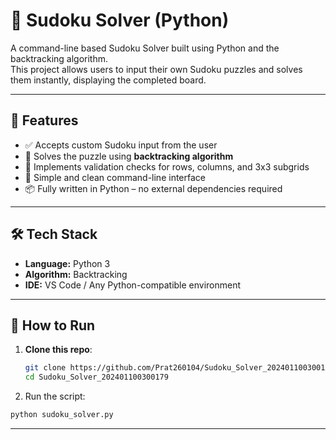 # 🧩 Sudoku Solver (Python)

A command-line based Sudoku Solver built using Python and the backtracking algorithm.  
This project allows users to input their own Sudoku puzzles and solves them instantly, displaying the completed board.

---

## 📌 Features

- ✅ Accepts custom Sudoku input from the user
- 🔁 Solves the puzzle using **backtracking algorithm**
- 🧠 Implements validation checks for rows, columns, and 3x3 subgrids
- 🎯 Simple and clean command-line interface
- 📦 Fully written in Python – no external dependencies required


---

## 🛠️ Tech Stack

- **Language:** Python 3
- **Algorithm:** Backtracking
- **IDE:** VS Code / Any Python-compatible environment

---

## 🚀 How to Run

1. **Clone this repo**:
   ```bash
   git clone https://github.com/Prat260104/Sudoku_Solver_202401100300179.git
   cd Sudoku_Solver_202401100300179
    ```

2. Run the script:

```bash
python sudoku_solver.py
```

---







